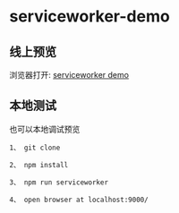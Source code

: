 # serviceworker-demo

## 线上预览
浏览器打开: [serviceworker demo](https://coderyyx.github.io/serviceworker-demo/)

## 本地测试
也可以本地调试预览

```shell
1、 git clone

2、 npm install

3、 npm run serviceworker

4、 open browser at localhost:9000/
```
